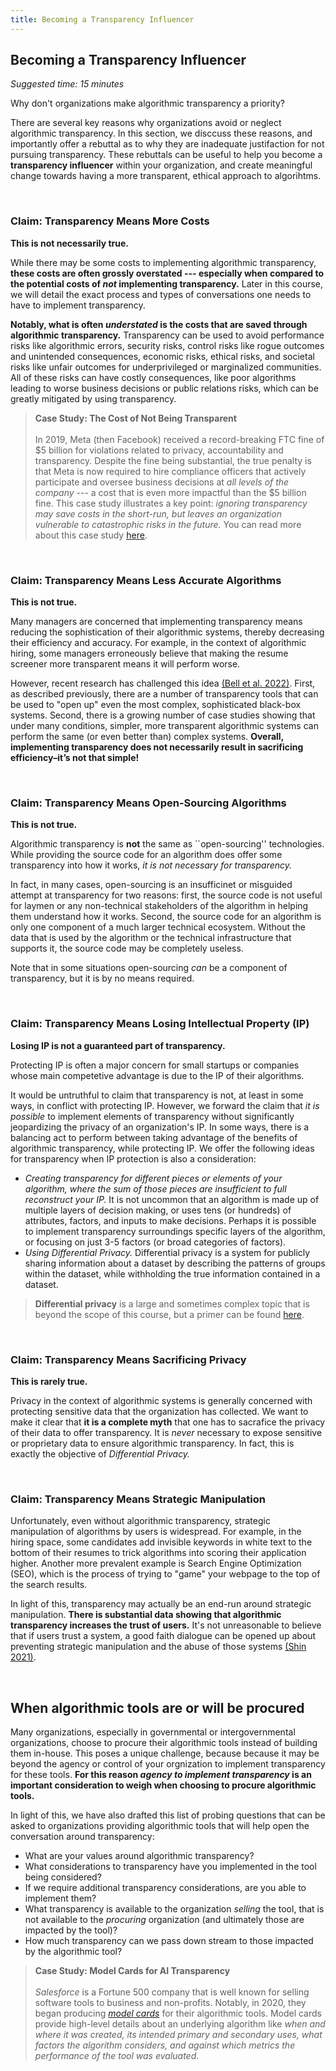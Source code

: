 ```yaml
---
title: Becoming a Transparency Influencer
---
```


## Becoming a Transparency Influencer
_Suggested time: 15 minutes_

Why don't organizations make algorithmic transparency a priority?

There are several key reasons why organizations avoid or neglect algorithmic transparency. In this section, we disccuss these reasons, and importantly offer a rebuttal as to why they are inadequate justifaction for not pursuing transparency. These rebuttals can be useful to help you become a **transparency influencer** within your organization, and create meaningful change towards having a more transparent, ethical approach to algorihtms.

<br>

### Claim: Transparency Means More Costs

**This is not necessarily true.**

While there may be some costs to implementing algorithmic transparency, **these costs are often grossly overstated --- especially when compared to the potential costs of _not_ implementing transparency.** Later in this course, we will detail the exact process and types of conversations one needs to have to implement transparency.

**Notably, what is often _understated_ is the costs that are saved through algorithmic transparency.** Transparency can be used to avoid performance risks like algorithmic errors, security risks, control risks like rogue outcomes and unintended consequences, economic risks, ethical risks, and societal risks like unfair outcomes for underprivileged or marginalized communities. All of these risks can have costly consequences, like poor algorithms leading to worse business decisions or public relations risks, which can be greatly mitigated by using transparency.

> **Case Study: The Cost of Not Being Transparent** <br><br> In 2019, Meta (then Facebook) received a record-breaking FTC fine of $5 billion for violations related to privacy, accountability and transparency. Despite the fine being substantial, the true penalty is that Meta is now required to hire compliance officers that actively participate and oversee business decisions at _all levels of the company_ --- a cost that is even more impactful than the $5 billion fine. This case study illustrates a key point: *ignoring transparency may save costs in the short-run, but leaves an organization vulnerable to catastrophic risks in the future.* You can read more about this case study <a href="https://www.ftc.gov/news-events/news/press-releases/2019/07/ftc-imposes-5-billion-penalty-sweeping-new-privacy-restrictions-facebook" target="_blank">here</a>.

<br>

### Claim: Transparency Means Less Accurate Algorithms

**This is not true.**

Many managers are concerned that implementing transparency means reducing the sophistication of their algorithmic systems, thereby decreasing their efficiency and accuracy. For example, in the context of algorithmic hiring, some managers erroneously believe that making the resume screener more transparent means it will perform worse.

However, recent research has challenged this idea <a href="https://dl.acm.org/doi/pdf/10.1145/3531146.3533090" target="_blank">(Bell et al. 2022)</a>. First, as described previously, there are a number of transparency tools that can be used to "open up" even the most complex, sophisticated black-box systems. Second, there is a growing number of case studies showing that under many conditions, simpler, more transparent algorithmic systems can perform the same (or even better than) complex systems. **Overall, implementing transparency does not necessarily result in sacrificing efficiency–it’s not that simple!**

<br>

### Claim: Transparency Means Open-Sourcing Algorithms

**This is not true.**

Algorithmic transparency is **not** the same as ``open-sourcing'' technologies. While providing the source code for an algorithm does offer some transparency into how it works, *it is not necessary for transparency.*

In fact, in many cases, open-sourcing is an insufficinet or misguided attempt at transparency for two reasons: first, the source code is not useful for laymen or any non-technical stakeholders of the algorithm in helping them understand how it works. Second, the source code for an algorithm is only one component of a much larger technical ecosystem. Without the data that is used by the algorithm or the technical infrastructure that supports it, the source code may be completely useless.

Note that in some situations open-sourcing _can_ be a component of transparency, but it is by no means required.

<br>

### Claim: Transparency Means Losing Intellectual Property (IP)

**Losing IP is not a guaranteed part of transparency.**

Protecting IP is often a major concern for small startups or companies whose main competetive advantage is due to the IP of their algorithms.

It would be untruthful to claim that transparency is not, at least in some ways, in conflict with protecting IP. However, we forward the claim that _it is possible_ to implement elements of transparency without significantly jeopardizing the privacy of an organization's IP. In some ways, there is a balancing act to perform between taking advantage of the benefits of algorithmic transparency, while protecting IP. We offer the following ideas for transparency when IP protection is also a consideration:

- *Creating transparency for different pieces or elements of your algorithm, where the sum of those pieces are insufficient to full reconstruct your IP.* It is not uncommon that an algorithm is made up of multiple layers of decision making, or uses tens (or hundreds) of attributes, factors, and inputs to make decisions. Perhaps it is possible to implement transparency surroundings specific layers of the algorithm, or focusing on just 3-5 factors (or broad categories of factors).
- *Using Differential Privacy.* Differential privacy is a system for publicly sharing information about a dataset by describing the patterns of groups within the dataset, while withholding the true information contained in a dataset.

> **Differential privacy** is a large and sometimes complex topic that is beyond the scope of this course, but a primer can be found <a href="https://privacytools.seas.harvard.edu/differential-privacy" target="_blank">here</a>.

<br>

### Claim: Transparency Means Sacrificing Privacy

**This is rarely true.**

Privacy in the context of algorithmic systems is generally concerned with protecting sensitive data that the organization has collected. We want to make it clear that **it is a complete myth** that one has to sacrafice the privacy of their data to offer transparency. It is _never_ necessary to expose sensitive or proprietary data to ensure algorithmic transparency. In fact, this is exactly the objective of *Differential Privacy.*

<br>

### Claim: Transparency Means Strategic Manipulation

Unfortunately, even without algorithmic transparency, strategic manipulation of algorithms by users is widespread. For example, in the hiring space, some candidates add invisible keywords in white text to the bottom of their resumes to trick algorithms into scoring their application higher. Another more prevalent example is Search Engine Optimization (SEO), which is the process of trying to "game" your webpage to the top of the search results.

In light of this, transparency may actually be an end-run around strategic manipulation. **There is substantial data showing that algorithmic transparency increases the trust of users.** It's not unreasonable to believe that if users trust a system, a good faith dialogue can be opened up about preventing strategic manipulation and the abuse of those systems <a href="https://www.sciencedirect.com/science/article/abs/pii/S1071581920301531?casa_token=YmDerYJyXY8AAAAA:fpTQ9LnMnxvY9-iC3O8QE31KzRj1zgtSTBXJ-W7fta7AL1oc8d-3ulkl4Nlw-1cnxQ27Nmg7" target="_blank">(Shin 2021)</a>.

<br>

## When algorithmic tools are or will be procured

Many organizations, especially in governmental or intergovernmental organizations, choose to procure their algorithmic tools instead of building them in-house. This poses a unique challenge, because because it may be beyond the agency or control of your orgnization to implement transparency for these tools. **For this reason _agency to implement transparency_ is an important consideration to weigh when choosing to procure algorithmic tools.**

In light of this, we have also drafted this list of probing questions that can be asked to organizations providing algorithmic tools that will help open the conversation around transparency:

- What are your values around algorithmic transparency?
- What considerations to transparency have you implemented in the tool being considered?
- If we require additional transparency considerations, are you able to implement them?
- What transparency is available to the organization _selling_ the tool, that is not available to the _procuring_ organization (and ultimately those are impacted by the tool)?
- How much transparency can we pass down stream to those impacted by the algorithmic tool?

> **Case Study: Model Cards for AI Transparency** <br><br> _Salesforce_ is a Fortune 500 company that is well known for selling software tools to business and non-profits. Notably, in 2020, they began producing <a href="https://blog.salesforceairesearch.com/model-cards-for-ai-model-transparency/" target="_blank">_model cards_</a> for their algorithmic tools. Model cards provide high-level details about an underlying algorithm like _when and where it was created, its intended primary and secondary uses, what factors the algorithm considers, and against which metrics the performance of the tool was evaluated_.